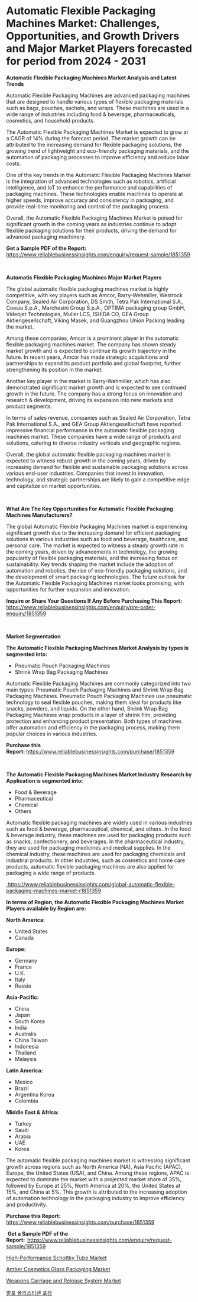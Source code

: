<p><h1>Automatic Flexible Packaging Machines Market: Challenges, Opportunities, and Growth Drivers and Major Market Players forecasted for period from 2024 - 2031</h1></p><p><strong>Automatic Flexible Packaging Machines Market Analysis and Latest Trends</strong></p>
<p><p>Automatic Flexible Packaging Machines are advanced packaging machines that are designed to handle various types of flexible packaging materials such as bags, pouches, sachets, and wraps. These machines are used in a wide range of industries including food & beverage, pharmaceuticals, cosmetics, and household products.</p><p>The Automatic Flexible Packaging Machines Market is expected to grow at a CAGR of 14% during the forecast period. The market growth can be attributed to the increasing demand for flexible packaging solutions, the growing trend of lightweight and eco-friendly packaging materials, and the automation of packaging processes to improve efficiency and reduce labor costs.</p><p>One of the key trends in the Automatic Flexible Packaging Machines Market is the integration of advanced technologies such as robotics, artificial intelligence, and IoT to enhance the performance and capabilities of packaging machines. These technologies enable machines to operate at higher speeds, improve accuracy and consistency in packaging, and provide real-time monitoring and control of the packaging process.</p><p>Overall, the Automatic Flexible Packaging Machines Market is poised for significant growth in the coming years as industries continue to adopt flexible packaging solutions for their products, driving the demand for advanced packaging machinery.</p></p>
<p><strong>Get a Sample PDF of the Report:&nbsp;</strong> <a href="https://www.reliablebusinessinsights.com/enquiry/request-sample/1851359">https://www.reliablebusinessinsights.com/enquiry/request-sample/1851359</a></p>
<p>&nbsp;</p>
<p><strong>Automatic Flexible Packaging Machines Major Market Players</strong></p>
<p><p>The global automatic flexible packaging machines market is highly competitive, with key players such as Amcor, Barry-Wehmiller, Westrock Company, Sealed Air Corporation, DS Smith, Tetra Pak International S.A., Coesia S.p.A., Marchesini Group S.p.A., OPTIMA packaging group GmbH, Videojet Technologies, Muller LCS, ISHIDA CO, GEA Group Aktiengesellschaft, Viking Masek, and Guangzhou Union Packing leading the market.</p><p>Among these companies, Amcor is a prominent player in the automatic flexible packaging machines market. The company has shown steady market growth and is expected to continue its growth trajectory in the future. In recent years, Amcor has made strategic acquisitions and partnerships to expand its product portfolio and global footprint, further strengthening its position in the market.</p><p>Another key player in the market is Barry-Wehmiller, which has also demonstrated significant market growth and is expected to see continued growth in the future. The company has a strong focus on innovation and research & development, driving its expansion into new markets and product segments.</p><p>In terms of sales revenue, companies such as Sealed Air Corporation, Tetra Pak International S.A., and GEA Group Aktiengesellschaft have reported impressive financial performance in the automatic flexible packaging machines market. These companies have a wide range of products and solutions, catering to diverse industry verticals and geographic regions.</p><p>Overall, the global automatic flexible packaging machines market is expected to witness robust growth in the coming years, driven by increasing demand for flexible and sustainable packaging solutions across various end-user industries. Companies that invest in innovation, technology, and strategic partnerships are likely to gain a competitive edge and capitalize on market opportunities.</p></p>
<p>&nbsp;</p>
<p><strong>What Are The Key Opportunities For Automatic Flexible Packaging Machines Manufacturers?</strong></p>
<p><p>The global Automatic Flexible Packaging Machines market is experiencing significant growth due to the increasing demand for efficient packaging solutions in various industries such as food and beverage, healthcare, and personal care. The market is expected to witness a steady growth rate in the coming years, driven by advancements in technology, the growing popularity of flexible packaging materials, and the increasing focus on sustainability. Key trends shaping the market include the adoption of automation and robotics, the rise of eco-friendly packaging solutions, and the development of smart packaging technologies. The future outlook for the Automatic Flexible Packaging Machines market looks promising, with opportunities for further expansion and innovation.</p></p>
<p><strong>Inquire or Share Your Questions If Any Before Purchasing This Report:</strong> <a href="https://www.reliablebusinessinsights.com/enquiry/pre-order-enquiry/1851359">https://www.reliablebusinessinsights.com/enquiry/pre-order-enquiry/1851359</a></p>
<p>&nbsp;</p>
<p><strong>Market Segmentation</strong></p>
<p><strong>The Automatic Flexible Packaging Machines Market Analysis by types is segmented into:</strong></p>
<p><ul><li>Pneumatic Pouch Packaging Machines</li><li>Shrink Wrap Bag Packaging Machines</li></ul></p>
<p><p>Automatic Flexible Packaging Machines are commonly categorized into two main types: Pneumatic Pouch Packaging Machines and Shrink Wrap Bag Packaging Machines. Pneumatic Pouch Packaging Machines use pneumatic technology to seal flexible pouches, making them ideal for products like snacks, powders, and liquids. On the other hand, Shrink Wrap Bag Packaging Machines wrap products in a layer of shrink film, providing protection and enhancing product presentation. Both types of machines offer automation and efficiency in the packaging process, making them popular choices in various industries.</p></p>
<p><strong>Purchase this Report:&nbsp;</strong><a href="https://www.reliablebusinessinsights.com/purchase/1851359">https://www.reliablebusinessinsights.com/purchase/1851359</a></p>
<p>&nbsp;</p>
<p><strong>The Automatic Flexible Packaging Machines Market Industry Research by Application is segmented into:</strong></p>
<p><ul><li>Food & Beverage</li><li>Pharmaceutical</li><li>Chemical</li><li>Others</li></ul></p>
<p><p>Automatic flexible packaging machines are widely used in various industries such as food & beverage, pharmaceutical, chemical, and others. In the food & beverage industry, these machines are used for packaging products such as snacks, confectionery, and beverages. In the pharmaceutical industry, they are used for packaging medicines and medical supplies. In the chemical industry, these machines are used for packaging chemicals and industrial products. In other industries, such as cosmetics and home care products, automatic flexible packaging machines are also applied for packaging a wide range of products.</p></p>
<p><a href="https://www.reliablebusinessinsights.com/global-automatic-flexible-packaging-machines-market-r1851359">&nbsp;https://www.reliablebusinessinsights.com/global-automatic-flexible-packaging-machines-market-r1851359</a></p>
<p><strong>In terms of Region, the Automatic Flexible Packaging Machines Market Players available by Region are:</strong></p>
<p>
    <p> <strong> North America: </strong>
        <ul>
            <li>United States</li>
            <li>Canada</li>
        </ul>
        </p> 
    <p> <strong> Europe: </strong>
        <ul>
            <li>Germany</li>
            <li>France</li>
            <li>U.K.</li>
            <li>Italy</li>
            <li>Russia</li>
        </ul>
        </p> 
    <p> <strong> Asia-Pacific: </strong>
        <ul>
            <li>China</li>
            <li>Japan</li>
            <li>South Korea</li>
            <li>India</li>
            <li>Australia</li>
            <li>China Taiwan</li>
            <li>Indonesia</li>
            <li>Thailand</li>
            <li>Malaysia</li>
        </ul>
        </p> 
    <p> <strong> Latin America: </strong>
        <ul>
            <li>Mexico</li>
            <li>Brazil</li>
            <li>Argentina Korea</li>
            <li>Colombia</li>
        </ul>
        </p> 
    <p> <strong> Middle East & Africa: </strong>
        <ul>
            <li>Turkey</li>
            <li>Saudi</li>
            <li>Arabia</li>
            <li>UAE</li>
            <li>Korea</li>
        </ul>
    </p>
    </p>
<p><p>The automatic flexible packaging machines market is witnessing significant growth across regions such as North America (NA), Asia Pacific (APAC), Europe, the United States (USA), and China. Among these regions, APAC is expected to dominate the market with a projected market share of 35%, followed by Europe at 25%, North America at 20%, the United States at 15%, and China at 5%. This growth is attributed to the increasing adoption of automation technology in the packaging industry to improve efficiency and productivity.</p></p>
<p><strong>Purchase this Report: </strong><a href="https://www.reliablebusinessinsights.com/purchase/1851359">https://www.reliablebusinessinsights.com/purchase/1851359</a></p>
<p>&nbsp;<strong>Get a Sample PDF of the Report:&nbsp;&nbsp;</strong><a href="https://www.reliablebusinessinsights.com/enquiry/request-sample/1851359">https://www.reliablebusinessinsights.com/enquiry/request-sample/1851359</a></p>
<p><strong></strong></p>
<p><p><a href="https://github.com/prosalinda88/Market-Research-Report-List-5/blob/main/high-performance-schottky-tube-market.md">High-Performance Schottky Tube Market</a></p><p><a href="https://medium.com/@avnhan99_20208/amber-cosmetics-glass-packaging-market-research-report-includes-analysis-on-market-size-share-and-2cb0ded53f10">Amber Cosmetics Glass Packaging Market</a></p><p><a href="https://medium.com/@lynnullrich1993/weapons-carriage-and-release-system-market-share-market-analysis-growth-trends-forecasts-for-269b21992cf5">Weapons Carriage and Release System Market</a></p><p><a href="https://github.com/rick7624/Market-Research-Report-List-2/blob/main/5377376186291.md">발포 폴리스티렌 포장</a></p></p>